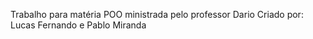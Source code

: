 Trabalho para matéria POO ministrada pelo professor Dario
Criado por: Lucas Fernando e Pablo Miranda